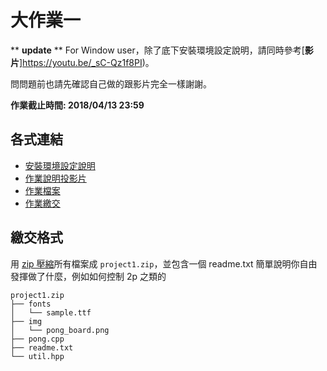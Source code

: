 # 大作業一

** **update** **
For Window user，除了底下安裝環境設定說明，請同時參考[**影片**]https://youtu.be/_sC-Qz1f8PI)。

問問題前也請先確認自己做的跟影片完全一樣謝謝。

**作業截止時間: 2018/04/13 23:59**

## 各式連結
- [安裝環境設定說明](https://hackmd.io/s/SJg8ZUWcz)
- [作業說明投影片](https://drive.google.com/open?id=191M04axG_A_jgMW9_lyK4zCBChWGEzb6)
- [作業檔案](https://drive.google.com/open?id=1jVrCF5mnUaYQFRqoDc2mYEg2P4ZXrWxh)
- [作業繳交](https://course.sprout.tw/)

## 繳交格式

用 [zip 壓縮](https://support.microsoft.com/zh-tw/help/14200/windows-compress-uncompress-zip-files)所有檔案成 `project1.zip`，並包含一個 readme.txt 簡單說明你自由發揮做了什麼，例如如何控制 2p 之類的

```
project1.zip
├── fonts
│   └── sample.ttf
├── img
│   └── pong_board.png
├── pong.cpp
├── readme.txt
└── util.hpp
```
